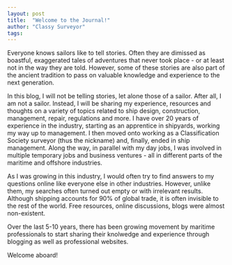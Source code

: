 ```yaml
---
layout: post
title:  "Welcome to the Journal!"
author: "Classy Surveyor"
tags: 
---
```


Everyone knows sailors like to tell stories.  Often they are dimissed as boastful, exaggerated tales of adventures that never took place - or at least not in the way they are told.  However, some of these stories are also part of the ancient tradition to pass on valuable knowledge and experience to the next generation.

In this blog, I will not be telling stories, let alone those of a sailor.  After all, I am not a sailor.  Instead, I will be sharing my experience, resources and thoughts on a variety of topics related to ship design, construction, management, repair, regulations and more.  I have over 20 years of experience in the industry, starting as an apprentice in shipyards, working my way up to management.  I then moved onto working as a Classification Society surveyor (thus the nickname) and, finally, ended in ship management.  Along the way, in parallel with my day jobs, I was involved in multiple temporary jobs and business ventures - all in different parts of the maritime and offshore industries.

As I was growing in this industry, I would often try to find answers to my questions online like everyone else in other industries.  However, unlike them, my searches often turned out empty or with irrelevant results.  Although shipping accounts for 90% of global trade, it is often invisible to the rest of the world.  Free resources, online discussions, blogs were almost non-existent.

Over the last 5-10 years, there has been growing movement by maritime professionals to start sharing their knolwedge and experience through blogging as well as professional websites.

Welcome aboard!
